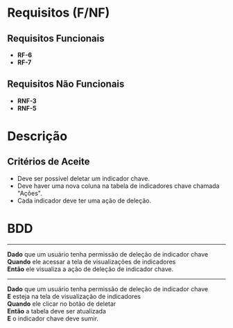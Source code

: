 # Requisitos (F/NF)

## Requisitos Funcionais

- **RF-6**
- **RF-7**

## Requisitos Não Funcionais

- **RNF-3**
- **RNF-5**

# Descrição

## Critérios de Aceite

- Deve ser possível deletar um indicador chave.
- Deve haver uma nova coluna na tabela de indicadores chave chamada "Ações".
- Cada indicador deve ter uma ação de deleção.

# BDD

---

**Dado** que um usuário tenha permissão de deleção de indicador chave  
**Quando** ele acessar a tela de visualizações de indicadores  
**Então** ele visualiza a ação de deleção de indicador chave.

---

**Dado** que um usuário tenha permissão de deleção de indicador chave  
**E** esteja na tela de visualização de indicadores  
**Quando** ele clicar no botão de deletar  
**Então** a tabela deve ser atualizada  
**E** o indicador chave deve sumir.
